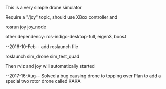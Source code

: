 This is a very simple drone simulator

Require a "/joy" topic, should use XBox controller and 

rosrun joy joy\_node

other dependency:
ros-indigo-desktop-full, eigen3, boost


--2016-10-Feb--
add roslaunch file 

roslaunch sim\_drone sim\_test\_quad 

Then rviz and joy will automatically started

--2017-16-Aug--
Solved a bug causing drone to topping over
Plan to add a special two rotor drone called KAKA
